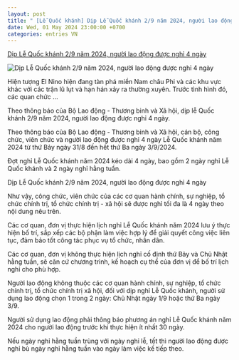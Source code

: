 ```yaml
---
layout: post
title: " [Lễ Quốc khánh] Dịp Lễ Quốc khánh 2/9 năm 2024, người lao động được nghỉ 4 ngày"
date: Wed, 01 May 2024 23:00:00 +0700
categories: entries VN
---
```

[Dịp Lễ Quốc khánh 2/9 năm 2024, người lao động được nghỉ 4 ngày](https://moitruong.net.vn/dip-le-quoc-khanh-2-9-nam-2024-nguoi-lao-dong-duoc-nghi-4-ngay-74188.html)

![Dịp Lễ Quốc khánh 2/9 năm 2024, người lao động được nghỉ 4 ngày](https://mtcs.1cdn.vn/thumbs/600x315/2024/05/01/1.5-len.jpg)

Hiện tượng El Nino hiện đang tàn phá miền Nam châu Phi và các khu vực khác với các trận lũ lụt và hạn hán xảy ra thường xuyên. Trước tình hình đó, các quan chức ...

Theo thông báo của Bộ Lao động - Thương binh và Xã hội, dịp lễ Quốc khánh 2/9 năm 2024, người lao động được nghỉ 4 ngày.

Theo thông báo của Bộ Lao động - Thương binh và Xã hội, cán bộ, công chức, viên chức và người lao động được nghỉ 4 ngày Lễ Quốc khánh năm 2024 từ thứ Bảy ngày 31/8 đến hết thứ Ba ngày 3/9/2024.

Đợt nghỉ Lễ Quốc khánh năm 2024 kéo dài 4 ngày, bao gồm 2 ngày nghỉ Lễ Quốc khánh và 2 ngày nghỉ hằng tuần.

Dịp Lễ Quốc khánh 2/9 năm 2024, người lao động được nghỉ 4 ngày

Như vậy, công chức, viên chức của các cơ quan hành chính, sự nghiệp, tổ chức chính trị, tổ chức chính trị - xã hội sẽ được nghỉ tối đa là 4 ngày theo nội dung nêu trên.

Các cơ quan, đơn vị thực hiện lịch nghỉ Lễ Quốc khánh năm 2024 lưu ý thực hiện bố trí, sắp xếp các bộ phận làm việc hợp lý để giải quyết công việc liên tục, đảm bảo tốt công tác phục vụ tổ chức, nhân dân.

Các cơ quan, đơn vị không thực hiện lịch nghỉ cố định thứ Bảy và Chủ Nhật hằng tuần, sẽ căn cứ chương trình, kế hoạch cụ thể của đơn vị để bố trí lịch nghỉ cho phù hợp.

Người lao động không thuộc các cơ quan hành chính, sự nghiệp, tổ chức chính trị, tổ chức chính trị xã hội, đối với dịp nghỉ Lễ Quốc khánh, người sử dụng lao động chọn 1 trong 2 ngày: Chủ Nhật ngày 1/9 hoặc thứ Ba ngày 3/9.

Người sử dụng lao động phải thông báo phương án nghỉ Lễ Quốc khánh năm 2024 cho người lao động trước khi thực hiện ít nhất 30 ngày.

Nếu ngày nghỉ hằng tuần trùng với ngày nghỉ lễ, tết thì người lao động được nghỉ bù ngày nghỉ hằng tuần vào ngày làm việc kế tiếp theo.

